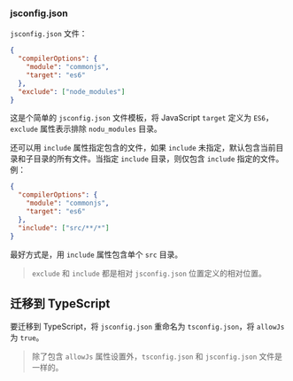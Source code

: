 ### jsconfig.json

`jsconfig.json` 文件：

```json
{
  "compilerOptions": {
    "module": "commonjs",
    "target": "es6"
  },
  "exclude": ["node_modules"]
}
```

这是个简单的 `jsconfig.json` 文件模板，将 JavaScript `target` 定义为 `ES6`，`exclude` 属性表示排除 `nodu_modules` 目录。

还可以用 `include` 属性指定包含的文件，如果 `include` 未指定，默认包含当前目录和子目录的所有文件。当指定 `include` 目录，则仅包含 `include` 指定的文件。例：

```json
{
  "compilerOptions": {
    "module": "commonjs",
    "target": "es6"
  },
  "include": ["src/**/*"]
}
```

最好方式是，用 `include` 属性包含单个 `src` 目录。

> `exclude` 和 `include` 都是相对 `jsconfig.json` 位置定义的相对位置。


## 迁移到 TypeScript

要迁移到 TypeScript，将 `jsconfig.json` 重命名为 `tsconfig.json`，将 `allowJs` 为 `true`。

> 除了包含 `allowJs` 属性设置外，`tsconfig.json` 和 `jsconfig.json` 文件是一样的。
